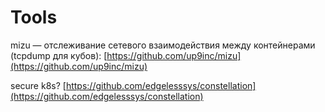 # Tools

mizu — отслеживание сетевого взаимодействия между контейнерами (tcpdump для кубов): [https://github.com/up9inc/mizu](https://github.com/up9inc/mizu)

secure k8s? [https://github.com/edgelesssys/constellation](https://github.com/edgelesssys/constellation)
